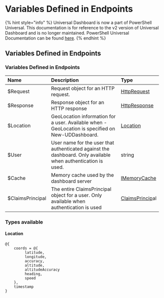# Variables Defined in Endpoints

{% hint style="info" %}
Universal Dashboard is now a part of PowerShell Universal. This documentation is for reference to the v2 version of Universal Dashboard and is no longer maintained. PowerShell Universal Documentation can be found [here](https://docs.ironmansoftware.com).
{% endhint %}

## Variables Defined in Endpoints

### Variables Defined in Endpoints

| Name | Description | Type |
| :--- | :--- | :--- |
| $Request | Request object for an HTTP request. | [HttpRequest](https://docs.microsoft.com/en-us/dotnet/api/microsoft.aspnetcore.http.httprequest?view=aspnetcore-2.0) |
| $Response | Response object for an HTTP response | [HttpResponse](https://docs.microsoft.com/en-us/dotnet/api/microsoft.aspnetcore.http.HttpResponse?view=aspnetcore-2.0) |
| $Location | GeoLocation information for a user. Available when -GeoLocation is specified on New-UDDashboard. | [Location](variables-defined-in-endpoints.md#location) |
| $User | User name for the user that authenticated against the dashboard. Only available when authentication is used. | string |
| $Cache | Memory cache used by the dashboard server | [IMemoryCache](https://docs.microsoft.com/aspnet/core/api/microsoft.extensions.caching.memory.imemorycache) |
| $ClaimsPrincipal | The entire ClaimsPrincipal object for a user. Only available when authentication is used | [ClaimsPrincip](https://msdn.microsoft.com/en-us/library/system.security.claims.claimsprincipal%28v=vs.110%29.aspx)al |

### Types available

#### Location

```text
@{
    coords = @{
         latitude, 
         longitude,
         accuracy,
         altitude,
         altitudeAccuracy
         heading,
         speed
    },
    timestamp
}
```

